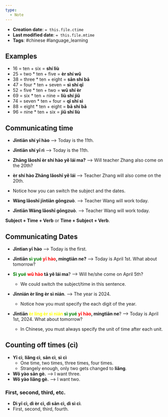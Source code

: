 ```yaml
---
type:
  - Note
---
```


* **Creation date**: `= this.file.ctime`
* **Last modified date**: `= this.file.mtime`
* **Tags**: #chinese #language_learning 

## Examples

* 16 = ten + six = **shí liù**
* 25 = two * ten + five = **èr shí wǔ**
* 38 = three * ten + eight = **sān shí bā**
* 47 = four * ten + seven = **sì shí qī**
* 52 = five * ten + two = **wǔ shí èr**
* 69 = six * ten + nine = **liù shí jiǔ**
* 74 = seven * ten + four = **qī shí sì**
* 88 = eight * ten + eight = **bā shí bā**
* 96 = nine * ten + six = **jiǔ shí liù**

## Communicating time

* **Jīntiān shí yī hào** --> Today is the 11th.
* **Jīntiān shí yī rì** --> Today is the 11th.

* **Zhāng lǎoshī èr shí hào yě lái ma?** --> Will teacher Zhang also come on the 20th?
* **èr shí hào Zhāng lǎoshī yě lái** --> Teacher Zhang will also come on the 20th.
* Notice how you can switch the subject and the dates.

* **Wáng lǎoshī jīntiān gōngzuò**. --> Teacher Wang will work today.
* **Jīntiān Wáng lǎoshī gōngzuò**. --> Teacher Wang will work today.

**Subject + Time + Verb** or **Time + Subject + Verb**.

## Communicating Dates

* **Jīntian yī hào** --> Today is the first.
* **Jīntiān <font style="color:green">sì yué</font> <font style="color:red">yī hào</font>, míngtiān ne?** --> Today is April 1st. What about tomorrow?
  
* **<font style="color:green">Sì yué</font> <font style="color:red">wǔ hào</font> tā yě lái ma**? --> Will he/she come on April 5th?
	* We could switch the subject/time in this sentence.
	  
* **Jīnnián èr líng èr sì nián**. --> The year is 2024.
	* Notice how you must specify the each digit of the year.
	  
* **Jīntiān <font style="color:yellow">èr líng èr sì nián</font> <font style="color:green">sì yué</font> <font style="color:red">yī hào</font>, míngtiān ne**? --> Today is April 1st, 2024. What about tomorrow?
	* In Chinese, you must always specify the unit of time after each unit.

## Counting off times (cì)

* **Yī cì**, **liǎng cì**, **sān cì**, **sì cì**
	* One time, two times, three times, four times.
	* Strangely enough, only two gets changed to **liǎng**.
* **Wǒ yào sān gè.** --> I want three.
* **Wǒ yào liǎng gè.** --> I want two.

### First, second, third, etc.

* **Dì yī cì, dì èr cì, dì sān cì, dì sì cì**.
* First, second, third, fourth.